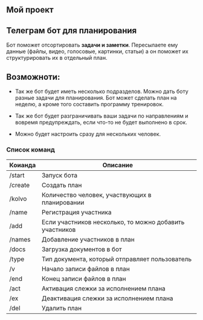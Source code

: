 
## Мой проект

## Телеграм бот для планирования

Бот поможет отсортировать **задачи и заметки**. Пересылаете ему данные (файлы, видео, голосовые, картинки, статьи) а он поможет их структурировать их в отдельный план.

## Возможноти:

* Так же бот будет иметь несколько подразделов. Можно дать боту разные задачи для планирования. Бот может сделать план на неделю, а кроме того составить программу тренировок. 

* Так же бот будет разграничивать ваши задачи по направлениям и вовремя предупреждать, если что-то не будет выполнено в срок.

* Можно будет настроить сразу для нескольких человек.
### Список команд

| Коианда | Описание                             |
|---------|--------------------------------------|
| /start | Запуск бота                           |
| /create | Создать план                         |
| /kolvo | Количество человек, участвующих в планировании |
| /name  | Регистрация участника                          |
| /add   | Если участников несколько, то можно добавить участников |
| /names | Добавление участников в план                            |
| /docs  | Загрузка документов в бот                               |
| /type  | Тип документа, который отправляет пользователь          |
| /v     | Начало записи файлов в план                             |
| /end   | Конец записи файлов в план                              |
| /act   | Активация слежки за исполнением плана                   |
| /ex    | Деактивация слежки за исполнением плана                 |
| /del   | Удалить план                                            |
